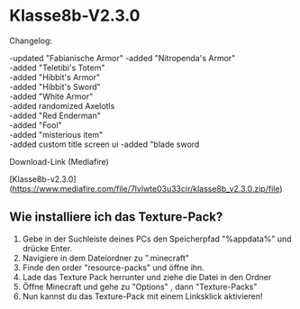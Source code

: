 # Klasse8b-V2.3.0

Changelog:

-updated "Fabianische Armor"
-added "Nitropenda's Armor"     
-added "Teletibi's Totem"       
-added "Hibbit's Armor"     
-added "Hibbit's Sword"       
-added "White Armor"      
-added  randomized Axelotls     
-added "Red Enderman"      
-added "Fool"        
-added "misterious item"     
-added custom title screen ui
-added "blade sword

Download-Link (Mediafire)

[Klasse8b-v2.3.0] (https://www.mediafire.com/file/7lvlwte03u33cir/klasse8b_v2.3.0.zip/file)
## Wie installiere ich das Texture-Pack?

1. Gebe in der Suchleiste deines PCs den Speicherpfad "%appdata%" und drücke Enter.
2. Navigiere in dem Dateiordner zu ".minecraft"
3. Finde den order "resource-packs" und öffne ihn.
4. Lade das Texture Pack herrunter und ziehe die Datei in den Ordner
5. Öffne Minecraft und gehe zu "Options" , dann "Texture-Packs"
6. Nun kannst du das Texture-Pack mit einem Linksklick aktivieren!
